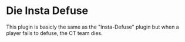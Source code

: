 # Die Insta Defuse

This plugin is basicly the same as the "Insta-Defuse" plugin but when a player fails to defuse, the CT team dies.